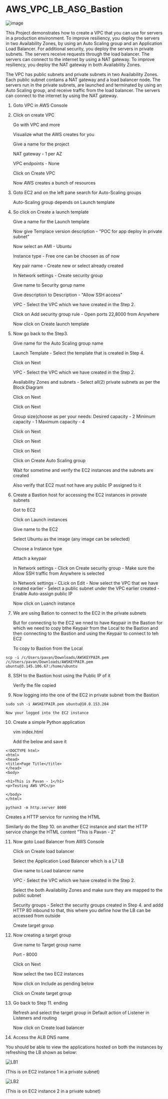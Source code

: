 # AWS_VPC_LB_ASG_Bastion

![image](https://github.com/Pavan-1997/AWS_VPC_LB_ASG_Bastion/assets/32020205/feaebb01-456d-45e5-aeb0-0139f35d300e)

This Project demonstrates how to create a VPC that you can use for servers in a production environment. To improve resiliency, you deploy the servers in two Availability Zones, by using an Auto Scaling group and an Application Load Balancer. For additional security, you deploy the servers in private subnets. The servers receive requests through the load balancer. The servers can connect to the internet by using a NAT gateway. To improve resiliency, you deploy the NAT gateway in both Availability Zones. 

The VPC has public subnets and private subnets in two Availability Zones. Each public subnet contains a NAT gateway and a load balancer node. The servers run in the private subnets, are launched and terminated by using an  Auto Scaling group, and receive traffic from the load balancer. The servers can connect to the internet by using the NAT gateway.

1. Goto VPC in AWS Console 


2. Click on create VPC

	Go with VPC and more
	
	Visualize what the AWS creates for you
	
	Give a name for the project
	
	NAT gateway - 1 per AZ
	
	VPC endpoints - None
	
	Click on Create VPC
	
	Now AWS creates a bunch of resources


3. Goto EC2 and on the left pane search for Auto-Scaling groups

	Auto-Scaling group depends on Launch template 


4. So click on Create a launch template

	Give a name for the Launch template
	
	Now give Templace version description - "POC for app deploy in private subnet"
	
	Now select an AMI - Ubuntu
	
	Instance type - Free one can be choosen as of now
	
	Key pair name - Create new or select already created 
	
	In Network settings - Create security group
	
	Give name to Security gorup name
	
	Give description to Description - "Allow SSH access"
	
	VPC - Select the VPC which we have created in the Step 2.
	
	Click on Add security group rule - Open ports 22,8000 from Anywhere
	
	Now click on Create launch template


5.  Now go back to the Step3. 

	Give name for the Auto Scaling group name
	
	Launch Template - Select the template that is created in Step 4.
	
	Click on Next
	
	VPC - Select the VPC which we have created in the Step 2.
	
	Availability Zones and subnets - Select all(2) private subnets as per the Block Diagram 
	
	Click on Next
	
	Click on Next
	
	Group size(choose as per your needs: 
		Desired capacity - 2
		Minimum capacity - 1
		Maximum capacity - 4
	
	Click on Next
	
	Click on Next
	
	Click on Next
	
	Click on Create Auto Scaling group
	
	Wait for sometime and verify the EC2 instances and the subnets  are created
	
	Also verify that EC2 must not have any public IP assigned to it


6. Create a Bastion host for accessing the EC2 instances in provate subnets

	Got to EC2 
	
	Click on Launch instances
	
	Give name to the EC2 
	
	Select Ubuntu as the image (any image can be selected)
	
	Choose a Instance type
	
	Attach a keypair
	
	In Network settings - Click on Create security group - Make sure the Allow SSH traffic from Anywhere is selected
	
	In Network settings - CLick on Edit - Now select the VPC that we have created earlier - Select a public subnet under the VPC earlier created - Enable 		Auto-assign public IP
	
	Now click on Luanch instance


7. We are using Bation to connect to the EC2 in the private subnets 

	But for connecting to the EC2 we nned to have Keypair in the Bastion for which we need to copy bthe Keypair from the Local to the Bastion and then 
        connecting to the Bastion and using the Keypair to connect to teh EC2

	To copy to Bastion from the Local
```
scp -i /c/Users/pavan/Downloads/AWSKEYPAIR.pem /c/Users/pavan/Downloads/AWSKEYPAIR.pem ubuntu@3.145.106.67:/home/ubuntu
```

8. SSH to the Bastion host using the Public IP of it 

	Verify the file copied


9. Now logging into the one of the EC2 in private subnet from the Bastion
```
sudo ssh -i AWSKEYPAIR.pem ubuntu@10.0.153.204
```

	Now your logged into the EC2 instance


10. Create a simple Python application

	vim index.html
	
	Add the below and save it
```
<!DOCTYPE html>
<html>
<head>
<title>Page Title</title>
</head>
<body>

<h1>This is Pavan - 1</h1>
<p>Testing AWS VPC</p>

</body>
</html>
```

```
python3 -m http.server 8000
```
   Creates a HTTP service for running the HTML

   Similarly do the Step 10. on another EC2 instance and start the HTTP service change the HTML content "This is Pavan - 2"


11. Now goto Load Balancer from AWS Console

	Click on Create load balancer
	
	Select the Application Load Balancer which is a L7 LB
	
	Give name to Load balancer name
	
	VPC - Select the VPC which we have created in the Step 2.
	
	Select the both Availability Zones and make sure they are mapped to the public subnet
	
	Security groups - Select the security groups created in Step 4. and addd HTTP 80 inbound to that, this where you define how the LB can be accessed from 
        outside
	
	Create target group


12. Now creating a target group

	Give name to Target group name
	
	Port - 8000
	
	Click on Next
	
	Now select the two EC2 instances
	
	Now click on Include as pending below
	
	Click on Create target group


13. Go back to Step 11. ending 

	Refresh and select the target group in Default action of Listener in Listeners and routing 
	
	Now click on Create load balancer


14. Access the ALB DNS name

   You should be able to view the applications hosted on both the instances by refreshing the LB shown as below:
   
![LB1](https://github.com/Pavan-1997/AWS_VPC_LB_ASG_Bastion/assets/32020205/396f5ccc-9603-49e5-9113-02c973eaaa14)

(This is on EC2 instance 1 in a private subnet) 

![LB2](https://github.com/Pavan-1997/AWS_VPC_LB_ASG_Bastion/assets/32020205/fffbd86c-d0b5-4d87-aeaf-b637e3833a82)

(This is on EC2 instance 2 in a private subnet) 

   

   

